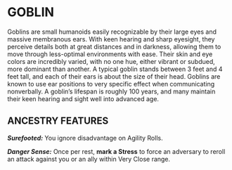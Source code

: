 # GOBLIN

Goblins are small humanoids easily recognizable by their large eyes and massive membranous ears. With keen hearing and sharp eyesight, they perceive details both at great distances and in darkness, allowing them to move through less-optimal environments with ease. Their skin and eye colors are incredibly varied, with no one hue, either vibrant or subdued, more dominant than another. A typical goblin stands between 3 feet and 4 feet tall, and each of their ears is about the size of their head. Goblins are known to use ear positions to very specific effect when communicating nonverbally. A goblin’s lifespan is roughly 100 years, and many maintain their keen hearing and sight well into advanced age.

## ANCESTRY FEATURES

***Surefooted:*** You ignore disadvantage on Agility Rolls.

***Danger Sense:*** Once per rest, **mark a Stress** to force an adversary to reroll an attack against you or an ally within Very Close range.
